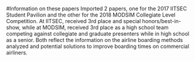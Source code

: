 #Information on these papers
Imported 2 papers, one for the 2017 IITSEC Student Pavilion and the other for the 2018 MODSIM Collegiate Level Competition.
At IITSEC, received 3rd place and special honors/best-in-show, while at MODSIM, received 3rd place as a high school team
competing against collegiate and graduate presenters while in high school as a senior.
Both reflect the information on the airline boarding methods analyzed and potential solutions to improve boarding times
on commercial airliners.
